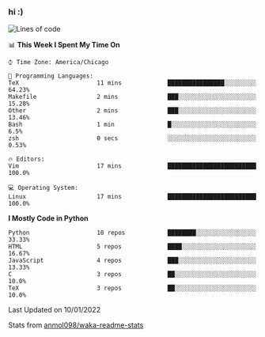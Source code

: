### hi :)

<!--START_SECTION:waka-->
![Lines of code](https://img.shields.io/badge/From%20Hello%20World%20I%27ve%20Written-728%20Thousand%20lines%20of%20code-blue)

📊 **This Week I Spent My Time On** 

```text
⌚︎ Time Zone: America/Chicago

💬 Programming Languages: 
TeX                      11 mins             ████████████████░░░░░░░░░   64.23% 
Makefile                 2 mins              ███░░░░░░░░░░░░░░░░░░░░░░   15.28% 
Other                    2 mins              ███░░░░░░░░░░░░░░░░░░░░░░   13.46% 
Bash                     1 min               █░░░░░░░░░░░░░░░░░░░░░░░░   6.5% 
zsh                      0 secs              ░░░░░░░░░░░░░░░░░░░░░░░░░   0.53%

🔥 Editors: 
Vim                      17 mins             █████████████████████████   100.0%

💻 Operating System: 
Linux                    17 mins             █████████████████████████   100.0%

```

**I Mostly Code in Python** 

```text
Python                   10 repos            ████████░░░░░░░░░░░░░░░░░   33.33% 
HTML                     5 repos             ████░░░░░░░░░░░░░░░░░░░░░   16.67% 
JavaScript               4 repos             ███░░░░░░░░░░░░░░░░░░░░░░   13.33% 
C                        3 repos             ██░░░░░░░░░░░░░░░░░░░░░░░   10.0% 
TeX                      3 repos             ██░░░░░░░░░░░░░░░░░░░░░░░   10.0%

```



 Last Updated on 10/01/2022
<!--END_SECTION:waka-->

Stats from [anmol098/waka-readme-stats](https://github.com/anmol098/waka-readme-stats)